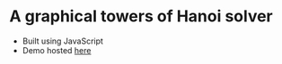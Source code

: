 # A graphical towers of Hanoi solver
- Built using JavaScript
- Demo hosted [here](https://monicaleep.github.io/hanoisolver)
